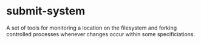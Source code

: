 submit-system
=============

A set of tools for monitoring a location on the filesystem and
forking controlled processes whenever changes occur within some specificiations.